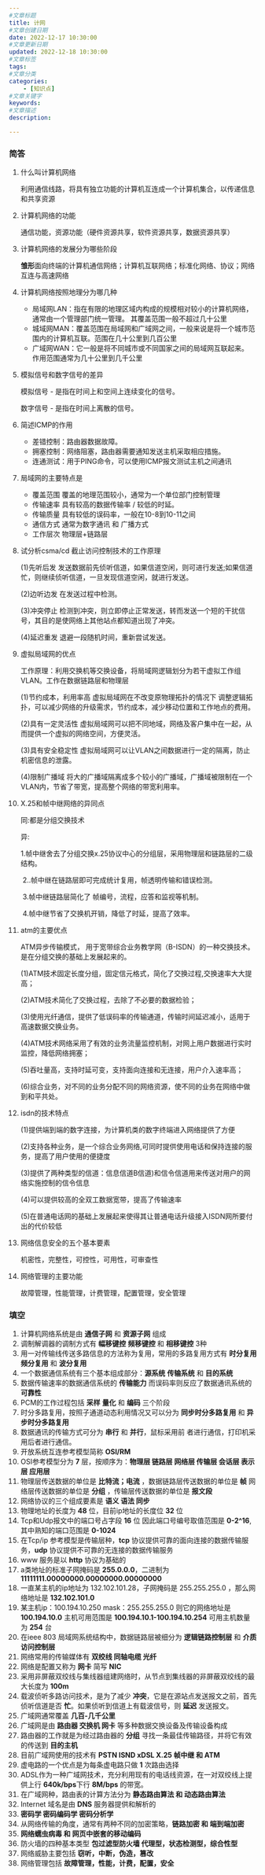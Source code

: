 ```yaml
---
#文章标题
title: 计网
#文章创建日期
date: 2022-12-17 10:30:00
#文章更新日期
updated: 2022-12-18 10:30:00
#文章标签
tags:  
#文章分类
categories: 
	- [知识点]
#文章关键字
keywords: 
#文章描述
description: 

---
```




### 简答

1. 什么叫计算机网络

   利用通信线路，将具有独立功能的计算机互连成一个计算机集合，以传递信息和共享资源

2. 计算机网络的功能

   通信功能，资源功能（硬件资源共享，软件资源共享，数据资源共享）

3. 计算机网络的发展分为哪些阶段

   **雏形**面向终端的计算机通信网络；计算机互联网络；标准化网络、协议；网络互连与高速网络

4. 计算机网络按照地理分为哪几种

   - 局域网LAN：指在有限的地理区域内构成的规模相对较小的计算机网络，通常由一个管理部门统一管理。 其覆盖范围一般不超过几十公里
   - 城域网MAN：覆盖范围在局域网和广域网之间，一般来说是将一个城市范围内的计算机互联。范围在几十公里到几百公里
   - 广域网WAN：它一般是将不同城市或不同国家之间的局域网互联起来。 作用范围通常为几十公里到几千公里

5. 模拟信号和数字信号的差异

   模拟信号 - 是指在时间上和空间上连续变化的信号。

   数字信号 - 是指在时间上离散的信号。

6. 简述ICMP的作用

   - 差错控制：路由器数据故障。
   - 拥塞控制：网络阻塞，路由器需要通知发送主机采取相应措施。
   - 连通测试：用于PING命令，可以使用ICMP报文测试主机之间通讯

7. 局域网的主要特点是

   - 覆盖范围 覆盖的地理范围较小，通常为一个单位部门控制管理
   - 传输速率 具有较高的数据传输率 / 较低的时延。
   - 传输质量 具有较低的误码率，一般在10-8到10-11之间
   - 通信方式 通常为数字通讯 和 广播方式
   - 工作层次 物理层+链路层

8. 试分析csma/cd 截止访问控制技术的工作原理

   (1)先听后发 发送数据前先侦听信道，如果信道空闲，则可进行发送;如果信道忙，则继续侦听信道，一旦发现信道空闲，就进行发送。

   (2)边听边发 在发送过程中检测。

   (3)冲突停止 检测到冲突，则立即停止正常发送，转而发送一个短的干扰信号，其目的是使网络上其他站点都知道出现了冲突。

   (4)延迟重发 退避一段随机时间，重新尝试发送。

9. 虚拟局域网的优点

   工作原理：利用交换机等交换设备，将局域网逻辑划分为若干虚拟工作组VLAN。工作在数据链路层和物理层

   (1)节约成本，利用率高 虚拟局域网在不改变原物理拓扑的情况下 调整逻辑拓扑，可以减少网络的升级需求，节约成本，减少移动位置和工作地点的费用。

   (2)具有一定灵活性 虚拟局域网可以把不同地域，网络及客户集中在一起，从而提供一个虚拟的网络空间，方便灵活。

   (3)具有安全稳定性 虚拟局域网可以让VLAN之间数据进行一定的隔离，防止机密信息的泄露。

   (4)限制广播域 将大的广播域隔离成多个较小的广播域，广播域被限制在一个VLAN内，节省了带宽，提高整个网络的带宽利用率。

10. X.25和帧中继网络的异同点

    同:都是分组交换技术

    异:

    ​	1.帧中继舍去了分组交换x.25协议中心的分组层，采用物理层和链路层的二级结构。

    ​	2..帧中继在链路层即可完成统计复用，帧透明传输和错误检测。

    ​	3.帧中继链路层简化了 帧编号，流程，应答和监视等机制。

    ​	4.帧中继节省了交换机开销，降低了时延，提高了效率。

11. atm的主要优点

    ATM异步传输模式， 用于宽带综合业务教学网（B-ISDN）的一种交换技术。是在分组交换的基础上发展起来的。

    (1)ATM技术固定长度分组，固定信元格式，简化了交换过程,交换速率大大提高；

    (2)ATM技术简化了交换过程，去除了不必要的数据检验；

    (3)使用光纤通信，提供了低误码率的传输通道，传输时间延迟减小，适用于高速数据交换业务。

    (4)ATM技术网络采用了有效的业务流量监控机制，对网上用户数据进行实时监控，降低网络拥塞；

    (5)吞吐量高，支持时延可变，支持面向连接和无连接，用户介入速率高；

    (6)综合业务，对不同的业务分配不同的网络资源，使不同的业务在网络中做到和平共处。

12. isdn的技术特点

    (1)提供端到端的数字连接，为计算机类的数字终端进入网络提供了方便

    (2)支持各种业务，是一个综合业务网络,可同时提供使用电话和保持连接的服务，提高了用户使用的便捷度

    (3)提供了两种类型的信道：信息信道B信道)和信令信道用来传送对用户的网络实施控制的信令信息

    (4)可以提供较高的全双工数据宽带，提高了传输速率

    (5)在普通电话网的基础上发展起来使得其让普通电话升级接入ISDN网所要付出的代价较低

13. 网络信息安全的五个基本要素

    机密性，完整性，可控性，可用性，可审查性

14. 网络管理的主要功能

    故障管理，性能管理，计费管理，配置管理，安全管理

### 填空

1. 计算机网络系统是由 **通信子网** 和 **资源子网** 组成
2. 调制解调器的调制方式有 **幅移键控** **频移键控** 和 **相移键控** 3种
3. 用一对传输线传送多路信息的方法称为复用，常用的多路复用方式有 **时分复用** **频分复用** 和 **波分复用**
4. 一个数据通信系统有三个基本组成部分：**源系统** **传输系统** 和 **目的系统**
5. 数据传输速率的数据通信系统的 **传输能力** 而误码率则反应了数据通讯系统的 **可靠性**
6. PCM的工作过程包括 **采样** **量化**  和 **编码** 三个阶段
7. 时分多路复用，按照子通道动态利用情况又可以分为 **同步时分多路复用** 和 **异步时分多路复用**
8. 数据通讯的传输方式可分为 **串行** 和 **并行**，鼠标采用前 者进行通信，打印机采用后者进行通信。
9. 开放系统互连参考模型简称 **OSI/RM**
10. OSI参考模型分为 **7** 层，按顺序为：**物理层 链路层 网络层 传输层 会话层 表示层 应用层**
11. 物理层传送数据的单位是 **比特流；电流** ，数据链路层传送数据的单位是 **帧** 网络层传送数据的单位是 **分组** ，传输层传送数据的单位是 **报文段**
12. 网络协议的三个组成要素是 **语义 语法 同步**
13. 物理地址的长度为 **48** 位，目前ip地址的长度位 **32** 位
14. Tcp和Udp报文中的端口号占字段 **16** 位 因此端口号编号取值范围是 **0-2^16**,其中熟知的端口范围是 **0-1024**
15. 在Tcp/ip 参考模型是传输层种，**tcp** 协议提供可靠的面向连接的数据传输服务，**udp** 协议提供不可靠的无连接的数据传输服务
16. www 服务是以 **http** 协议为基础的
17. a类地址的标准子网掩码是 **255.0.0.0**，二进制为 **11111111.00000000.00000000.00000000**
18. 一直某主机的ip地址为 132.102.101.28，子网掩码是 255.255.255.0 ，那么网络地址是 **132.102.101.0**
19. 某主机ip：100.194.10.250 mask：255.255.255.0 则它的网络地址是 **100.194.10.0** 主机可用范围是 **100.194.10.1-100.194.10.254** 可用主机数量为 **254** 台
20. 在ieee 803 局域网系统结构中，数据链路层被细分为 **逻辑链路控制层** 和 **介质访问控制层**
21. 网络常用的传输媒体有 **双绞线 同轴电缆 光纤**
22. 网络是配置又称为 **网卡** 简写 **NIC**
23. 采用非屏蔽双绞线与集线器组建网络时，从节点到集线器的非屏蔽双绞线的最大长度为 **100m**
24. 载波侦听多路访问技术，是为了减少 **冲突**，它是在源站点发送报文之前，首先侦听信道是否 **忙**。如果侦听到信道上有载波信号，则 **延迟** 发送报文。
25. 广域网通常覆盖 **几百-几千公里**
26. 广域网是由 **路由器 交换机 网卡** 等多种数据交换设备及传输设备构成
27. 路由器的工作就是为经过路由器的 **分组** 寻找一条最佳传输路径，并将它有效的传送到 **目的主机**
28. 目前广域网使用的技术有 **PSTN ISND xDSL X.25 帧中继 和 ATM**
29. 虚电路的一个优点是为每条虚电路只做 **1** 次路由选择
30. ADSL作为一种广域网技术，充分利用现有的电话线资源，在一对双绞线上提供上行 **640k/bps**下行 **8M/bps** 的带宽。
31. 在广域网种，路由表的计算方法分为 **静态路由算法 和 动态路由算法**
32. Internet 域名是由 **DNS** 服务器提供和解析的
33. **密码学 密码编码学 密码分析学**
34. 从网络传输的角度，通常有两种不同的加密策略，**链路加密 和 端到端加密**
35. **网络蠕虫病毒 和 网页中嵌套的移动编码**
36. 防火墙的四种基本类型 **包过滤型防火墙 代理型，状态检测型，综合性型**
37. 网络威胁主要包括 **窃听，中断，伪造，篡改**
38. 网络管理包括 **故障管理，性能，计费，配置，安全**















